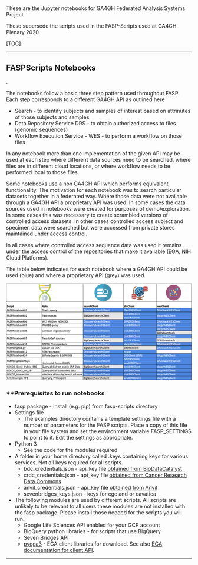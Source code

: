 # 
 These are the Jupyter notebooks for GA4GH Federated Analysis Systems Project

These supersede the scripts used in the FASP-Scripts used at GA4GH Plenary 2020. 

[TOC]



------

## FASPScripts Notebooks

. 

The notebooks follow a basic three step pattern used throughout FASP. Each step corresponds to a different GA4GH API as outlined here

- Search - to identify subjects and samples of interest based on attrinutes of those subjects and samples
- Data Repository Service DRS - to obtain authorized access to files (genomic sequences)
- Workflow Execution Service - WES -  to perform a workflow on those files

In any notebook more than one implementation of the given API may be used at each step where different data sources need to be searched, where files are in different cloud locations, or where workflow needs to be performed local to those files.

Some notebooks use a non GA4GH API which performs equivalent functionality. The motivation for each notebook was to search particular datasets together in a federated way. Where those data were not available through a GA4GH API a proprietary API was used. In some cases the data sources used in notebooks were created for purposes of demo/exploration. In some cases this was necessary to create scrambled versions of controlled access datasets. In other cases controlled access subject and specimen data were searched but were accessed from private stores maintained under access control.

In all cases where controlled access sequence data was used it remains under the access control of the repositories that make it available (EGA, NIH Cloud Platforms).

The table below indicates for each notebook where a GA4GH API could be used (blue) and where a proprietary API (grey) was used.



![scriptGrid](../fasp/runner/credits/images/notebookgrid.png)

### **Prerequisites to run notebooks

- fasp package - install (e.g. pip) from fasp-scripts directory
- Settings file
  - The examples directory contains a template settings file with a number of parameters for the FASP scripts. Place a copy of this file in your file system and set the environment variable FASP_SETTINGS to point to it. Edit the settings as appropriate.
- Python 3
  - See the code for the modules required
- A folder in your home directory called .keys containing keys for various services. Not all  keys required for all scripts.
  - bdc_credentials.json - api_key file [obtained from BioDataCatalyst](https://gen3.biodatacatalyst.nhlbi.nih.gov/identity)
  - crdc_credentials.json - api_key file [obtained from Cancer Research Data Commons](https://nci-crdc.datacommons.io/identity)
  - anvil_credentials.json - api_key file [obtained from Anvil](https://gen3.theanvil.io)
  - sevenbridges_keys.json - keys for cgc and or cavatica
- The following modules are used by different scripts. All scripts are unlikely to be relevant to all users these modules are not installed with the fasp package. Please install those needed for the scripts you will run.
  - Google Life Sciences API enabled for your GCP account
  - BigQuery python libraries - for scripts that use BigQuery
  - Seven Bridges API
  - [pyega3](https://pypi.org/project/pyega3/) - EGA client libraries for download. See also [EGA documentation for client API](https://ega-archive.org/download/downloader-quickguide-APIv3). 





------







